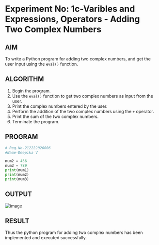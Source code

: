# Experiment No: 1c-Varibles and Expressions, Operators - Adding Two Complex Numbers

## AIM
To write a Python program for adding two complex numbers, and get the user input using the `eval()` function.

## ALGORITHM
1. Begin the program.
2. Use the `eval()` function to get two complex numbers as input from the user.
3. Print the complex numbers entered by the user.
4. Perform the addition of the two complex numbers using the `+` operator.
5. Print the sum of the two complex numbers.
6. Terminate the program.

## PROGRAM
```python
# Reg.No-212222020006
#Name-Deepika V

num2 = 456
num3 = 789
print(num1)
print(num2)
print(num3)

```

## OUTPUT
![image](https://github.com/user-attachments/assets/0b63806f-e23d-45ee-b3e8-30c1a1be81d3)


## RESULT
Thus the python program for  adding two complex numbers has been implemented and executed successfully.
